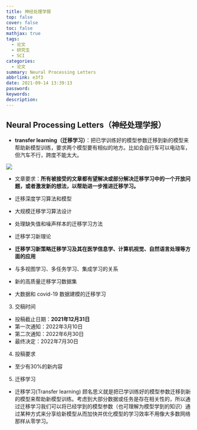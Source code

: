 ```yaml
---
title: 神经处理学报
top: false
cover: false
toc: false
mathjax: true
tags:
  - 论文
  - 研究生
  - SCI
categories:
  - 论文
summary: Neural Processing Letters
abbrlink: e3f3
date: 2021-09-14 13:39:13
password:
keywords:
description:
---
```

## Neural Processing Letters（神经处理学报）

- **transfer learning（迁移学习）**：把已学训练好的模型参数迁移到新的模型来帮助新模型训练，要求两个模型要有相似的地方。比如会自行车可以电动车，但汽车不行，跨度不能太大。

![](https://leng-mypic.oss-cn-beijing.aliyuncs.com/img/v2-86da372638c7aa7e7ad27efa11583bc0_1440w.jpg)

- 文章要求：**所有被接受的文章都有望解决或部分解决迁移学习中的一个开放问题，或者激发新的想法，以帮助进一步推进迁移学习。**

- 迁移深度学习算法和模型
- 大规模迁移学习算法设计
- 处理缺失值和噪声样本的迁移学习方法
- 迁移学习新理论
- **迁移学习新策略迁移学习及其在医学信息学、计算机视觉、自然语言处理等方面的应用**
- 与多视图学习、多任务学习、集成学习的关系
- 新的高质量迁移学习数据集
- 大数据和 covid-19 数据建模的迁移学习

3. 交稿时间

- 投稿截止日期：**2021年12月31日**
- 第一次通知：2022年3月10日
- 第二次通知：2022年6月30日
- 最终决定：2022年7月30日

4. 投稿要求

- 至少有30%的新内容

5. 迁移学习

- 迁移学习(Transfer learning) 顾名思义就是把已学训练好的模型参数迁移到新的模型来帮助新模型训练。考虑到大部分数据或任务是存在相关性的，所以通过迁移学习我们可以将已经学到的模型参数（也可理解为模型学到的知识）通过某种方式来分享给新模型从而加快并优化模型的学习效率不用像大多数网络那样从零学习。



